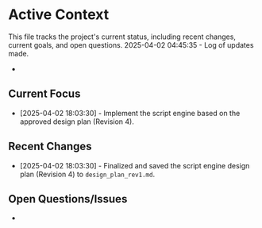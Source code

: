 # Active Context

  This file tracks the project's current status, including recent changes, current goals, and open questions.
  2025-04-02 04:45:35 - Log of updates made.

*

## Current Focus

*   [2025-04-02 18:03:30] - Implement the script engine based on the approved design plan (Revision 4).

## Recent Changes

*   [2025-04-02 18:03:30] - Finalized and saved the script engine design plan (Revision 4) to `design_plan_rev1.md`.

## Open Questions/Issues

*